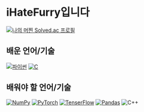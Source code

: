 # iHateFurry입니다

[![나의 머찐 Solved.ac 프로필](http://mazassumnida.wtf/api/v2/generate_badge?boj=ihatefurry)](https://solved.ac/ihatefurry)

## 배운 언어/기술
[![파이썬](https://img.shields.io/badge/Python%203-black?style=for-the-badge&logo=Python&logoColor=blue)](https://python.org)
[![C](https://img.shields.io/badge/C-grey?style=for-the-badge&logo=C&logoColor=A8B9CC)](https://en.cppreference.com/w/)

## 배워야 할 언어/기술
[![NumPy](https://img.shields.io/badge/numpy-013243?style=for-the-badge&logo=numpy&logoColor=00599C)](https://numpy.org)
[![PyTorch](https://img.shields.io/badge/PyTorch-black?style=for-the-badge&logo=pytorch&logoColor=EE4C2C)](https://pytorch.org/)
[![TenserFlow](https://img.shields.io/badge/Tenserflow-black?style=for-the-badge&logo=tensorflow&logoColor=FF6F00)](https://www.tensorflow.org)
[![Pandas](https://img.shields.io/badge/Pandas-white?style=for-the-badge&logo=pandas&logoColor=150458)](https://pandas.pydata.org/)
![C++](https://img.shields.io/badge/C++-black?style=for-the-badge&logo=cplusplus&logoColor=00599C)
